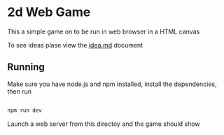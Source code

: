 # 2d Web Game

This a simple game on to be run in web browser in a HTML canvas

To see ideas plase view the [idea.md](./idea.md) document

## Running

Make sure you have node.js and npm installed, install the dependencies, then run

```sh

npm run dev

```

Launch a web server from this directoy and the game should show
